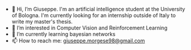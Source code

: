 - 👋 Hi, I’m Giuseppe. I'm an artificial intelligence student at the University of Bologna.
     I'm currently looking for an internship outside of Italy to write my master's thesis.
- 👀 I’m interested in Computer Vision and Reinforcement Learning
- 🌱 I’m currently learning bayesian networks
- 📫 How to reach me: giuseppe.morgese98@gmail.com

<!---
GiuseppeMorgese/GiuseppeMorgese is a ✨ special ✨ repository because its `README.md` (this file) appears on your GitHub profile.
You can click the Preview link to take a look at your changes.
--->
